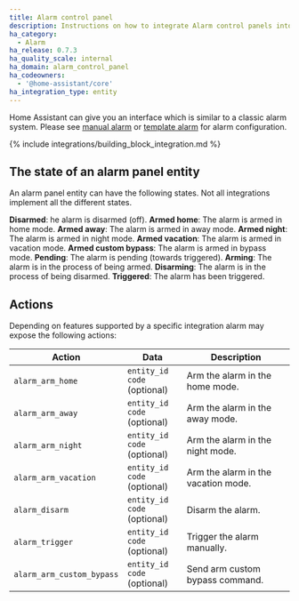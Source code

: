 ```yaml
---
title: Alarm control panel
description: Instructions on how to integrate Alarm control panels into Home Assistant.
ha_category:
  - Alarm
ha_release: 0.7.3
ha_quality_scale: internal
ha_domain: alarm_control_panel
ha_codeowners:
  - '@home-assistant/core'
ha_integration_type: entity
---
```


Home Assistant can give you an interface which is similar to a classic alarm system.
Please see [manual alarm](/integrations/manual) or [template alarm](/integrations/alarm_control_panel.template) for alarm configuration.

{% include integrations/building_block_integration.md %}

## The state of an alarm panel entity

An alarm panel entity can have the following states. Not all integrations implement all the different states.

**Disarmed**: he alarm is disarmed (off).
**Armed home**: The alarm is armed in home mode.
**Armed away**: The alarm is armed in away mode.
**Armed night**: The alarm is armed in night mode.
**Armed vacation**: The alarm is armed in vacation mode.
**Armed custom bypass**: The alarm is armed in bypass mode.
**Pending**: The alarm is pending (towards triggered).
**Arming**: The alarm is in the process of being armed.
**Disarming**: The alarm is in the process of being disarmed.
**Triggered**: The alarm has been triggered.

## Actions

Depending on features supported by a specific integration alarm may expose the following actions:

| Action                    | Data                               | Description                         |
| ------------------------- | ---------------------------------- | ----------------------------------- |
| `alarm_arm_home`          | `entity_id` <br> `code` (optional) | Arm the alarm in the home mode.     |
| `alarm_arm_away`          | `entity_id` <br> `code` (optional) | Arm the alarm in the away mode.     |
| `alarm_arm_night`         | `entity_id` <br> `code` (optional) | Arm the alarm in the night mode.    |
| `alarm_arm_vacation`      | `entity_id` <br> `code` (optional) | Arm the alarm in the vacation mode. |
| `alarm_disarm`            | `entity_id` <br> `code` (optional) | Disarm the alarm.                   |
| `alarm_trigger`           | `entity_id` <br> `code` (optional) | Trigger the alarm manually.         |
| `alarm_arm_custom_bypass` | `entity_id` <br> `code` (optional) | Send arm custom bypass command.     |
